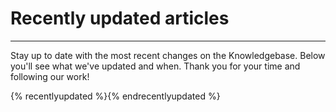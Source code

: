 # Recently updated articles  

---

Stay up to date with the most recent changes on the Knowledgebase. Below you'll see what we've updated and when. Thank you for your time and following our work!  

{% recentlyupdated %}{% endrecentlyupdated %} 